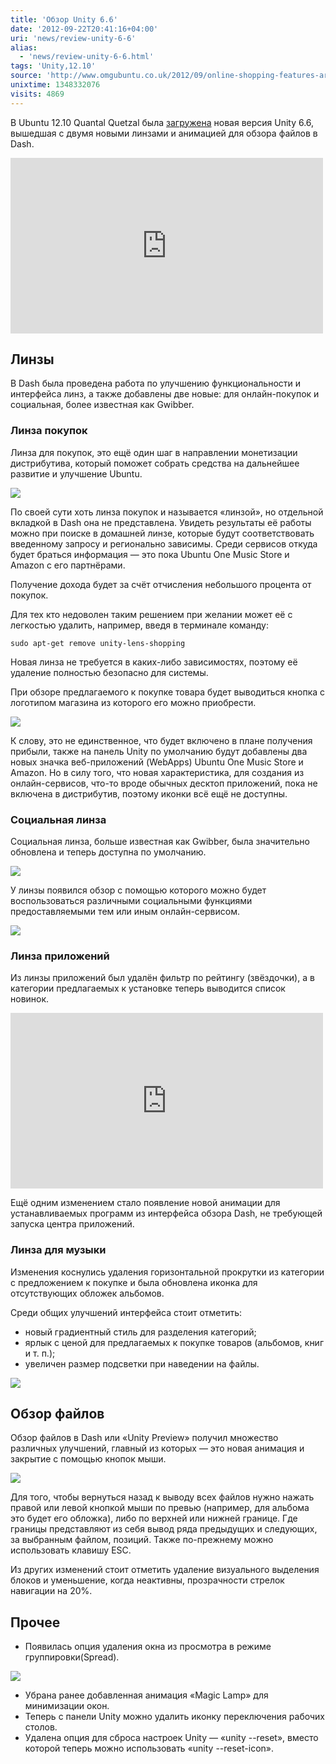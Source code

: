 ```yaml
---
title: 'Обзор Unity 6.6'
date: '2012-09-22T20:41:16+04:00'
uri: 'news/review-unity-6-6'
alias: 
  - 'news/review-unity-6-6.html'
tags: 'Unity,12.10'
source: 'http://www.omgubuntu.co.uk/2012/09/online-shopping-features-arrive-in-ubuntu-12-10'
unixtime: 1348332076
visits: 4869
---
```

В Ubuntu 12.10 Quantal Quetzal была [загружена](https://launchpad.net/ubuntu/quantal/+source/unity/6.6.0-0ubuntu1) новая версия Unity 6.6, вышедшая с двумя новыми линзами и анимацией для обзора файлов в Dash.

<iframe width="500" height="281" src="https://www.youtube.com/embed/gGGWiNGPfNE" frameborder="0" allowfullscreen=""></iframe>

## Линзы

В Dash была проведена работа по улучшению функциональности и интерфейса линз, а также добавлены две новые: для онлайн-покупок и социальная, более известная как Gwibber.

### Линза покупок

Линза для покупок, это ещё один шаг в направлении монетизации дистрибутива, который поможет собрать средства на дальнейшее развитие и улучшение Ubuntu.

[![](img/2012/09/22/20-00/unity-6-6-8012449861-o.jpg)](img/2012/09/22/20-00/unity-6-6-8012449861-o.jpg)

По своей сути хоть линза покупок и называется «линзой», но отдельной вкладкой в Dash она не представлена. Увидеть результаты её работы можно при поиске в домашней линзе, которые будут соответствовать введенному запросу и регионально зависимы. Среди сервисов откуда будет браться информация — это пока Ubuntu One Music Store и Amazon с его партнёрами.

Получение дохода будет за счёт отчисления небольшого процента от покупок.

Для тех кто недоволен таким решением при желании может её с легкостью удалить, например, введя в терминале команду:

```
sudo apt-get remove unity-lens-shopping
```

Новая линза не требуется в каких-либо зависимостях, поэтому её удаление полностью безопасно для системы.

При обзоре предлагаемого к покупке товара будет выводиться кнопка с логотипом магазина из которого его можно приобрести.

[![](img/2012/09/22/20-00/unity-6-3-8012455680-o.jpg)](img/2012/09/22/20-00/unity-6-3-8012455680-o.jpg)

К слову, это не единственное, что будет включено в плане получения прибыли, также на панель Unity по умолчанию будут добавлены два новых значка веб-приложений (WebApps) Ubuntu One Music Store и Amazon. Но в силу того, что новая характеристика, для создания из онлайн-сервисов, что-то вроде обычных десктоп приложений, пока не включена в дистрибутив, поэтому иконки всё ещё не доступны.

### Социальная линза

Социальная линза, больше известная как Gwibber, была значительно обновлена и теперь доступна по умолчанию.

[![](img/2012/09/22/20-00/unity-6-2-8012455870-o.jpg)](img/2012/09/22/20-00/unity-6-2-8012455870-o.jpg)

У линзы появился обзор с помощью которого можно будет воспользоваться различными социальными функциями предоставляемыми тем или иным онлайн-сервисом.

[![](img/2012/09/22/20-00/unity-6-1-8012450829-o.jpg)](img/2012/09/22/20-00/unity-6-1-8012450829-o.jpg)

### Линза приложений

Из линзы приложений был удалён фильтр по рейтингу (звёздочки), а в категории предлагаемых к установке теперь выводится список новинок.

<iframe width="500" height="281" src="https://www.youtube.com/embed/b3BFmIdzgsY" frameborder="0" allowfullscreen=""></iframe>

Ещё одним изменением стало появление новой анимации для устанавливаемых программ из интерфейса обзора Dash, не требующей запуска центра приложений.

### Линза для музыки

Изменения коснулись удаления горизонтальной прокрутки из категории с предложением к покупке и была обновлена иконка для отсутствующих обложек альбомов.

Среди общих улучшений интерфейса стоит отметить:

*   новый градиентный стиль для разделения категорий;
*   ярлык с ценой для предлагаемых к покупке товаров (альбомов, книг и т. п.);
*   увеличен размер подсветки при наведении на файлы.

[![](img/2012/09/22/20-00/unity-6-8-8012449489-o.jpg)](img/2012/09/22/20-00/unity-6-8-8012449489-o.jpg)

## Обзор файлов

Обзор файлов в Dash или «Unity Preview» получил множество различных улучшений, главный из которых — это новая анимация и закрытие с помощью кнопок мыши.

[![](img/2012/09/22/20-00/unity-6-5-8012450067-o.jpg)](img/2012/09/22/20-00/unity-6-5-8012450067-o.jpg)

Для того, чтобы вернуться назад к выводу всех файлов нужно нажать правой или левой кнопкой мыши по превью (например, для альбома это будет его обложка), либо по верхней или нижней границе. Где границы представляют из себя вывод ряда предыдущих и следующих, за выбранным файлом, позиций. Также по-прежнему можно использовать клавишу ESC.

Из других изменений стоит отметить удаление визуального выделения блоков и уменьшение, когда неактивны, прозрачности стрелок навигации на 20%.

## Прочее

*   Появилась опция удаления окна из просмотра в режиме группировки(Spread).

[![](img/2012/09/22/20-00/unity-6-7-8012449651-o.jpg)](img/2012/09/22/20-00/unity-6-7-8012449651-o.jpg)

*   Убрана ранее добавленная анимация «Magic Lamp» для минимизации окон.
*   Теперь с панели Unity можно удалить иконку переключения рабочих столов.
*   Удалена опция для сброса настроек Unity — «unity --reset», вместо которой теперь можно использовать «unity --reset-icon».
